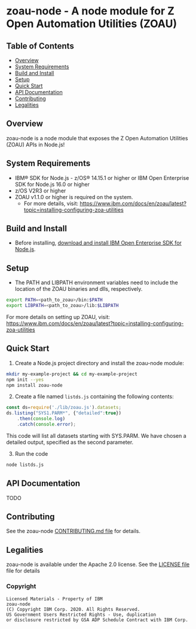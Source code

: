 # zoau-node - A node module for Z Open Automation Utilities (ZOAU)

## Table of Contents

 * [Overview](#overview)
 * [System Requirements](#system-requirements)
 * [Build and Install](#build-and-install)
 * [Setup](#setup)
 * [Quick Start](#quick-start)
 * [API Documentation](#api-documentation)
 * [Contributing](#contributing)
 * [Legalities](#legalities)

## Overview

zoau-node is a node module that exposes the Z Open Automation Utilities (ZOAU)
APIs in Node.js!

## System Requirements

* IBM® SDK for Node.js - z/OS® 14.15.1 or higher or IBM Open Enterprise SDK for Node.js 16.0 or higher
* z/OS V2R3 or higher
* ZOAU v1.1.0 or higher is required on the system.
  * For more details, visit: 
    https://www.ibm.com/docs/en/zoau/latest?topic=installing-configuring-zoa-utilities

## Build and Install

* Before installing, [download and install IBM Open Enterprise SDK for Node.js](https://www.ibm.com/products/sdk-nodejs-compiler-zos).

## Setup

* The PATH and LIBPATH environment variables need to include the location of the ZOAU
binaries and dlls, respectively.
``` bash
export PATH=<path_to_zoau>/bin:$PATH
export LIBPATH=<path_to_zoau>/lib:$LIBPATH
```
For more details on setting up ZOAU, visit:
https://www.ibm.com/docs/en/zoau/latest?topic=installing-configuring-zoa-utilities

## Quick Start

1. Create a Node.js project directory and install the zoau-node module:
```bash
mkdir my-example-project && cd my-example-project
npm init --yes
npm install zoau-node
```

2. Create a file named `listds.js` containing the following contents:

```js
const ds=require('./lib/zoau.js').datasets;
ds.listing("SYS1.PARM*", {"detailed":true})
	.then(console.log)
	.catch(console.error);
```

This code will list all datasets starting with SYS.PARM.  We have chosen
a detailed output, specified as the second parameter.

3.  Run the code
```bash
node listds.js
```

## API Documentation

TODO

## Contributing

See the zoau-node [CONTRIBUTING.md file](CONTRIBUTING.md) for details.

## Legalities

zoau-node is available under the Apache 2.0 license. See the [LICENSE 
file](LICENSE) file for details

### Copyright

```
Licensed Materials - Property of IBM
zoau-node
(C) Copyright IBM Corp. 2020. All Rights Reserved.
US Government Users Restricted Rights - Use, duplication
or disclosure restricted by GSA ADP Schedule Contract with IBM Corp.
```

